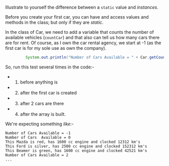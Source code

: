Illustrate to yourself the difference between a `static` value and *instances*.

Before you create your first car, you can have and access values and methods in the class; but only if they are *static*.

In the class of Car, we need to add a variable that counts the number of available vehicles (`countCar`) and that also can tell us how many cars there are for rent. Of course, as I own the car rental agency, we start at -1 (as the first car is for my sole use as own the company).

```java
         System.out.println("Number of Cars Available = " + Car.getCount());
```

So, run this test several times in the code:-
- 1) before anything is
- 2) after the first car is created
- 3) after 2 cars are there
- 4) after the array is built.

We're expecting something *like*:-

```
Number of Cars Available = -1
Number of Cars  Available = 0
This Mazda is red, has 1600 cc engine and clocked 12312 km's
This Ford is silver, has 2500 cc engine and clocked 152312 km's
This Beamer is green, has 1600 cc engine and clocked 42521 km's
Number of Cars Available = 2
...
```
